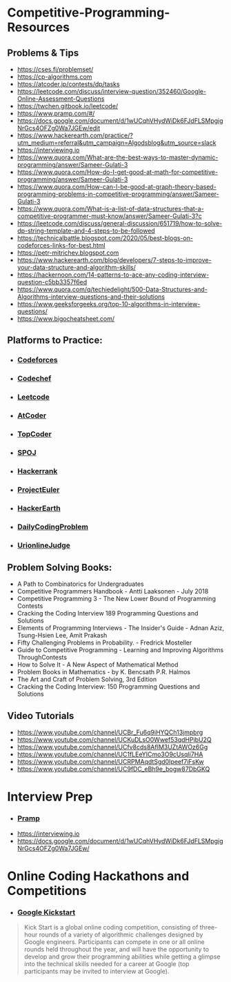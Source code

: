 # Competitive-Programming-Resources

## Problems & Tips
- https://cses.fi/problemset/
- https://cp-algorithms.com
- https://atcoder.jp/contests/dp/tasks
- https://leetcode.com/discuss/interview-question/352460/Google-Online-Assessment-Questions
- https://twchen.gitbook.io/leetcode/
- https://www.pramp.com/#/
- https://docs.google.com/document/d/1wUCqhVHydWiDk6FJdFLSMpgigNrGcs4OFZg0Wa7JGEw/edit
- https://www.hackerearth.com/practice/?utm_medium=referral&utm_campaign=Algodsblog&utm_source=slack
- https://interviewing.io
- https://www.quora.com/What-are-the-best-ways-to-master-dynamic-programming/answer/Sameer-Gulati-3
- https://www.quora.com/How-do-I-get-good-at-math-for-competitive-programming/answer/Sameer-Gulati-3
- https://www.quora.com/How-can-I-be-good-at-graph-theory-based-programming-problems-in-competitive-programming/answer/Sameer-Gulati-3
- https://www.quora.com/What-is-a-list-of-data-structures-that-a-competitive-programmer-must-know/answer/Sameer-Gulati-3?c
- https://leetcode.com/discuss/general-discussion/651719/how-to-solve-dp-string-template-and-4-steps-to-be-followed
- https://technicalbattle.blogspot.com/2020/05/best-blogs-on-codeforces-links-for-best.html
- https://petr-mitrichev.blogspot.com
- https://www.hackerearth.com/blog/developers/7-steps-to-improve-your-data-structure-and-algorithm-skills/
- https://hackernoon.com/14-patterns-to-ace-any-coding-interview-question-c5bb3357f6ed
- https://www.quora.com/q/techiedelight/500-Data-Structures-and-Algorithms-interview-questions-and-their-solutions
- https://www.geeksforgeeks.org/top-10-algorithms-in-interview-questions/
- https://www.bigocheatsheet.com/

## Platforms to Practice: 
* ### [Codeforces](http://codeforces.com/contests)
* ### [Codechef](https://www.codechef.com)
* ### [Leetcode](https://leetcode.com)
* ### [AtCoder](https://atcoder.jp/contests/)
* ### [TopCoder](https://www.topcoder.com)
* ### [SPOJ](https://www.spoj.com/users/lebron/)
* ### [Hackerrank](https://www.hackerrank.com/dashboard)
* ### [ProjectEuler](https://projecteuler.net/archives)
* ### [HackerEarth](https://www.hackerearth.com/challenges/)
* ### [DailyCodingProblem](https://www.dailycodingproblem.com)
* ### [UrionlineJudge](https://www.urionlinejudge.com.br/judge/en/login)


## Problem Solving Books: 
- A Path to Combinatorics for Undergraduates
- Competitive Programmers Handbook - Antti Laaksonen - July 2018
- Competitive Programming 3 - The New Lower Bound of Programming Contests
- Cracking the Coding Interview 189 Programming Questions and Solutions
- Elements of Programming Interviews - The Insider's Guide - Adnan Aziz, Tsung-Hsien Lee, Amit Prakash
- Fifty Challenging Problems in Probability. - Fredrick Mosteller
- Guide to Competitive Programming - Learning and Improving Algorithms ThroughContests
- How to Solve It - A New Aspect of Mathematical Method
- Problem Books in Mathematics -  by K. Bencsath P.R. Halmos
- The Art and Craft of Problem Solving, 3rd Edition
- Cracking the Coding Interview: 150 Programming Questions and Solutions

## Video Tutorials
- https://www.youtube.com/channel/UCBr_Fu6q9iHYQCh13jmpbrg
- https://www.youtube.com/channel/UCKuDLsO0Wwef53qdHPjbU2Q
- https://www.youtube.com/channel/UCfv8cds8AfIM3UZtAWOz6Gg
- https://www.youtube.com/channel/UC1fLEeYICmo3O9cUsqIi7HA
- https://www.youtube.com/channel/UCRPMAqdtSgd0Ipeef7iFsKw
- https://www.youtube.com/channel/UC9fDC_eBh9e_bogw87DbGKQ

# Interview Prep
* ### [Pramp](https://www.pramp.com/#/)
- https://interviewing.io
- https://docs.google.com/document/d/1wUCqhVHydWiDk6FJdFLSMpgigNrGcs4OFZg0Wa7JGEw/

# Online Coding Hackathons and Competitions
* ### [Google Kickstart](https://codingcompetitions.withgoogle.com/kickstart)
> Kick Start is a global online coding competition, consisting of three-hour rounds of a variety of algorithmic challenges designed by Google engineers. Participants can compete in one or all online rounds held throughout the year, and will have the opportunity to develop and grow their programming abilities while getting a glimpse into the technical skills needed for a career at Google (top participants may be invited to interview at Google).
